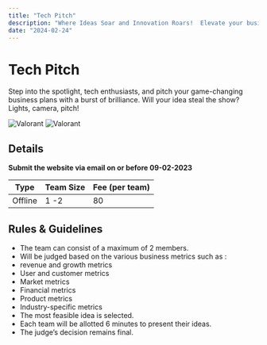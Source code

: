 ```yaml
---
title: "Tech Pitch"
description: "Where Ideas Soar and Innovation Roars!  Elevate your business dreams with the ultimate platform to showcase tech brilliance."
date: "2024-02-24"
---
```


# Tech Pitch

Step into the spotlight, tech enthusiasts, and pitch your game-changing business plans with a burst of brilliance. Will your idea steal the show? Lights, camera, pitch!

<div class="lg:flex">
<img src="/posters/2024/valo_A.jpg" alt="Valorant" class="w-full lg:w-96 mx-auto object-cover" />
<img src="/posters/2024/valo_B.jpg" alt="Valorant" class="w-full lg:w-96 mx-auto object-cover" />
</div>


## Details

**Submit the website via email on or before 09-02-2023**

| Type    | Team Size      | Fee (per team) |
| ------  | -------------- | -------------- |
| Offline |  1 -2          | 80             |

## Rules & Guidelines

-   The team can consist of a maximum of 2 members.
-   Will be judged based on the various business metrics such as :
-   revenue and growth metrics
-   User and customer metrics
-   Market metrics
-   Financial metrics
-   Product metrics
-   Industry-specific metrics
-   The most feasible idea is selected.
-   Each team will be allotted 6 minutes to present their ideas.
-   The judge’s decision remains final.

